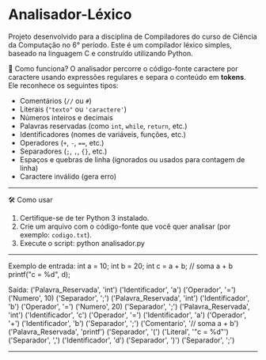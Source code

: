 # Analisador-Léxico
Projeto desenvolvido para a disciplina de Compiladores do curso de Ciência da Computação no 6° período.
Este é um compilador léxico simples, baseado na linguagem C e construído utilizando Python.

🚀 Como funciona?
O analisador percorre o código-fonte caractere por caractere usando expressões regulares e separa o conteúdo em **tokens**. Ele reconhece os seguintes tipos:
- Comentários (`//` ou `#`)
- Literais (`"texto"` ou `'caractere'`)
- Números inteiros e decimais
- Palavras reservadas (como `int`, `while`, `return`, etc.)
- Identificadores (nomes de variáveis, funções, etc.)
- Operadores (`+`, `-`, `==`, etc.)
- Separadores (`;`, `,`, `{}`, etc.)
- Espaços e quebras de linha (ignorados ou usados para contagem de linha)
- Caractere inválido (gera erro)
---

🛠️ Como usar

1. Certifique-se de ter Python 3 instalado.
2. Crie um arquivo com o código-fonte que você quer analisar (por exemplo: `codigo.txt`).
3. Execute o script: python analisador.py
---

Exemplo de entrada:
int a = 10;
int b = 20;
int c = a + b; // soma a + b
printf("c = %d", d);

Saída:
('Palavra_Reservada', 'int')
('Identificador', 'a')
('Operador', '=')
('Numero', 10)
('Separador', ';')
('Palavra_Reservada', 'int')
('Identificador', 'b')
('Operador', '=')
('Numero', 20)
('Separador', ';')
('Palavra_Reservada', 'int')
('Identificador', 'c')
('Operador', '=')
('Identificador', 'a')
('Operador', '+')
('Identificador', 'b')
('Separador', ';')
('Comentario', '// soma a + b')
('Palavra_Reservada', 'printf')
('Separador', '(')
('Literal', '"c = %d"')
('Separador', ',')
('Identificador', 'd')
('Separador', ')')
('Separador', ';')

---
